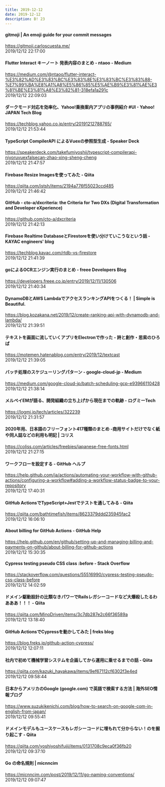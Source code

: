 ```yaml
---
title: 2019-12-12
date: 2019-12-12
description: B! 23
---
```


#### gitmoji | An emoji guide for your commit messages
https://gitmoji.carloscuesta.me/<br>
2019/12/12 22:17:00<br>


#### Flutter Interact キーノート 発表内容のまとめ - ntaoo - Medium
https://medium.com/@ntaoo/flutter-interact-%E3%82%AD%E3%83%BC%E3%83%8E%E3%83%BC%E3%83%88-%E7%99%BA%E8%A1%A8%E5%86%85%E5%AE%B9%E3%81%AE%E3%81%BE%E3%81%A8%E3%82%81-318efa1a291c<br>
2019/12/12 22:09:03<br>


#### ダークモード対応を効率化、Yahoo!乗換案内アプリの事例紹介 #UI - Yahoo! JAPAN Tech Blog
https://techblog.yahoo.co.jp/entry/20191212788765/<br>
2019/12/12 21:53:44<br>


#### TypeScript CompilerAPI によるVuexの参照型生成 - Speaker Deck
https://speakerdeck.com/takefumiyoshii/typescript-compilerapi-niyoruvuexfalsecan-zhao-xing-sheng-cheng<br>
2019/12/12 21:47:57<br>


#### Firebase Resize Imagesを使ってみた - Qiita
https://qiita.com/istsh/items/2194a776f55023ccd485<br>
2019/12/12 21:46:42<br>


#### GitHub - cto-a/dxcriteria: the Criteria for Two DXs (Digital Transformation and Developer eXperience)
https://github.com/cto-a/dxcriteria<br>
2019/12/12 21:42:13<br>


#### Firebase Realtime DatabaseとFirestoreを使い分けていこうなという話 - KAYAC engineers' blog
https://techblog.kayac.com/rtdb-vs-firestore<br>
2019/12/12 21:41:39<br>


#### goによるOCRエンジン実行のまとめ - freee Developers Blog
https://developers.freee.co.jp/entry/2019/12/11/130506<br>
2019/12/12 21:40:34<br>


#### DynamoDBとAWS LambdaでアクセスランキングAPIをつくる！ | Simple is Beautiful.
https://blog.kozakana.net/2019/12/create-ranking-api-with-dynamodb-and-lambda/<br>
2019/12/12 21:39:51<br>


#### テキストを画面に流していくアプリをElectronで作った - 詩と創作・思索のひろば
https://motemen.hatenablog.com/entry/2019/12/textcast<br>
2019/12/12 21:39:05<br>


#### バッチ処理のスケジューリングパターン - google-cloud-jp - Medium
https://medium.com/google-cloud-jp/batch-scheduling-gcp-e93966110428<br>
2019/12/12 21:38:14<br>


####     メルペイEMが語る、開発組織の立ち上げから現在までの軌跡 - ログミーTech
https://logmi.jp/tech/articles/322239<br>
2019/12/12 21:31:57<br>


####   2020年用、日本語のフリーフォント417種類のまとめ -商用サイトだけでなく紙や同人誌などの利用も明記 | コリス
https://coliss.com/articles/freebies/japanese-free-fonts.html<br>
2019/12/12 21:27:15<br>


#### ワークフローを設定する - GitHub ヘルプ
https://help.github.com/ja/actions/automating-your-workflow-with-github-actions/configuring-a-workflow#adding-a-workflow-status-badge-to-your-repository<br>
2019/12/12 17:40:31<br>


#### GitHub ActionsでTypeScript+Jestでテストを通してみる - Qiita
https://qiita.com/bathtimefish/items/8623379ddd235945fac2<br>
2019/12/12 16:06:10<br>


#### About billing for GitHub Actions - GitHub Help
https://help.github.com/en/github/setting-up-and-managing-billing-and-payments-on-github/about-billing-for-github-actions<br>
2019/12/12 15:30:35<br>


#### Cypress testing pseudo CSS class :before - Stack Overflow
https://stackoverflow.com/questions/55516990/cypress-testing-pseudo-css-class-before<br>
2019/12/12 14:02:59<br>


#### ドメイン駆動設計の比類なきパワーでRailsレガシーコードなど大爆殺したるわあああ！！！ - Qiita
https://qiita.com/MinoDriven/items/3c7db287e2c66f36589a<br>
2019/12/12 13:18:40<br>


#### GitHub ActionsでCypressを動かしてみた | freks blog
https://blog.freks.jp/github-action-cypress/<br>
2019/12/12 12:07:11<br>


#### 社内で初めて機械学習システムを企画してから運用に乗せるまでの話 - Qiita
https://qiita.com/kazuki_hayakawa/items/9ef67112cf6302f3e4ed<br>
2019/12/12 09:58:44<br>


#### 日本からアメリカのGoogle (google.com) で英語で検索する方法 | 海外SEO情報ブログ
https://www.suzukikenichi.com/blog/how-to-search-on-google-com-in-english-from-japan/<br>
2019/12/12 09:55:41<br>


#### ドメインモデルもユースケースもレガシーコードに埋もれて分からない！のを掘り起こす - Qiita
https://qiita.com/yoshiyoshifujii/items/0131708c9eca0f36fb20<br>
2019/12/12 09:37:10<br>


#### Go の命名規則 | micnncim
https://micnncim.com/post/2019/12/11/go-naming-conventions/<br>
2019/12/12 09:07:47<br>


